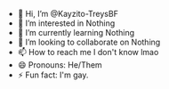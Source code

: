 - 👋 Hi, I’m @Kayzito-TreysBF
- 👀 I’m interested in Nothing
- 🌱 I’m currently learning Nothing
- 💞️ I’m looking to collaborate on Nothing
- 📫 How to reach me I don't know lmao
- 😄 Pronouns: He/Them
- ⚡ Fun fact: I'm gay. 

<!---
Kayzito-TreysBF/Kayzito-TreysBF is a ✨ special ✨ repository because its `README.md` (this file) appears on your GitHub profile.
You can click the Preview link to take a look at your changes.
--->
